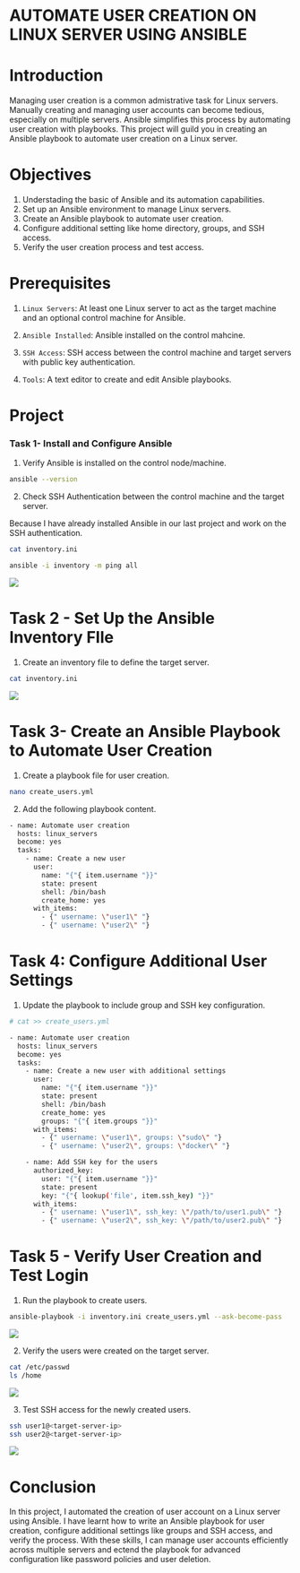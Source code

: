# AUTOMATE USER CREATION ON LINUX SERVER USING ANSIBLE

# Introduction

Managing user creation is a common admistrative task for Linux servers. Manually creating and managing user accounts can become tedious, especially on multiple servers. Ansible simplifies this process by automating user creation with playbooks. This project will guild you in creating an Ansible playbook to automate user creation on a Linux server.

# Objectives

1. Understading the basic of Ansible and its automation capabilities.
2. Set up an Ansible environment to manage Linux servers.
3. Create an Ansible playbook to automate user creation.
4. Configure additional setting like home directory, groups, and SSH access.
5. Verify the user creation process and test access.


# Prerequisites

1. `Linux Servers`: At least one Linux server to act as the target machine and an optional control machine for Ansible.

2. `Ansible Installed`: Ansible installed on the control mahcine.

3. `SSH Access`: SSH access between the control machine and target servers with public key authentication.

4. `Tools`: A text editor to create and edit Ansible playbooks.


# Project 


### Task 1- Install and Configure Ansible

1. Verify Ansible is installed on the control node/machine.

``` bash
ansible --version
```

2. Check SSH Authentication between the control machine and the target server.

Because I have already installed Ansible in our last project and work on the SSH authentication.


``` bash
cat inventory.ini

ansible -i inventory -m ping all
```

![](./Images/1.%20Ping.png)


# Task 2 - Set Up the Ansible Inventory FIle


1. Create an inventory file to define the target server.

``` bash
cat inventory.ini
```

![](./Images/2.%20Inventory.png)


# Task 3- Create an Ansible Playbook to Automate User Creation

1. Create a playbook file for user creation.

``` bash
nano create_users.yml
```

2. Add the following playbook content.

``` bash
- name: Automate user creation
  hosts: linux_servers
  become: yes
  tasks:
    - name: Create a new user
      user:
        name: "{"{ item.username "}}"
        state: present
        shell: /bin/bash
        create_home: yes
      with_items:
        - {" username: \"user1\" "}
        - {" username: \"user2\" "}
```

# Task 4: Configure Additional User Settings

1. Update the playbook to include group and SSH key configuration.

``` bash
# cat >> create_users.yml

- name: Automate user creation
  hosts: linux_servers
  become: yes
  tasks:
    - name: Create a new user with additional settings
      user:
        name: "{"{ item.username "}}"
        state: present
        shell: /bin/bash
        create_home: yes
        groups: "{"{ item.groups "}}"
      with_items:
        - {" username: \"user1\", groups: \"sudo\" "}
        - {" username: \"user2\", groups: \"docker\" "}

    - name: Add SSH key for the users
      authorized_key:
        user: "{"{ item.username "}}"
        state: present
        key: "{"{ lookup('file', item.ssh_key) "}}"
      with_items:
        - {" username: \"user1\", ssh_key: \"/path/to/user1.pub\" "}
        - {" username: \"user2\", ssh_key: \"/path/to/user2.pub\" "}
```

# Task 5 - Verify User Creation and Test Login

1. Run the playbook to create users.

``` bash
ansible-playbook -i inventory.ini create_users.yml --ask-become-pass
```

![](./Images/3.%20Ansible%20Run.png)


2. Verify the users were created on the target server.

``` bash
cat /etc/passwd
ls /home
```

![](./Images/4.%20Verified.png)


3. Test SSH access for the newly created users.

``` bash
ssh user1@<target-server-ip>
ssh user2@<target-server-ip>
```

![](./Images/5.%20SSH%20Access.png)


# Conclusion

In this project, I automated the creation of user account on a Linux server using Ansible. I have learnt how to write an Ansible playbook for user creation, configure additional settings like groups and SSH access, and verify the process. With these skills, I can manage user accounts efficiently across multiple servers and ectend the playbook for advanced configuration like password policies and user deletion.

